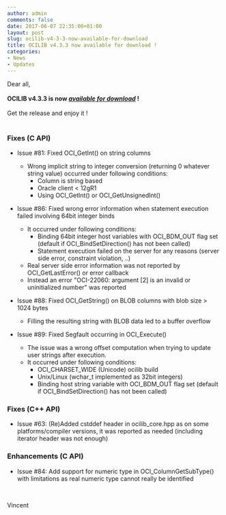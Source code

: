 ```yaml
---
author: admin
comments: false
date: 2017-06-07 22:35:00+01:00
layout: post
slug: ocilib-v4-3-3-now-available-for-download
title: OCILIB v4.3.3 now available for download !
categories:
- News
- Updates
---
```


Dear all,
<br/>
<br/>
<b>OCILIB v4.3.3 is now [_available for download_]({{site.projecturl}}/releases/) !</b>
<br/>
<br/>
Get the release and enjoy it !
<br/>
<br/>

### Fixes (C API)

- Issue #81: Fixed OCI_GetInt() on string columns 
    * Wrong implicit string to integer conversion (returning 0 whatever string value) occurred under following conditions: 
        - Column is string based
        - Oracle client < 12gR1
        - Using OCI_GetInt() or OCI_GetUnsignedInt()
        
- Issue #86: Fixed wrong error information when statement execution failed involving 64bit integer binds
    * It occurred under following conditions:     
        - Binding 64bit integer host variables with OCI_BDM_OUT flag set (default if OCI_BindSetDirection() has not been called)
        - Statement execution failed on the server for any reasons (server side error, constraint violation, ..) 
    * Real server side error information was not reported by OCI_GetLastError() or error callback
    * Instead an error "OCI-22060: argument [2] is an invalid or uninitialized number" was reported
    
- Issue #88: Fixed OCI_GetString() on BLOB columns with blob size > 1024 bytes
    * Filling the resulting string with BLOB data led to a buffer overflow 
    
- Issue #89: Fixed Segfault occurring in OCI_Execute()
    * The issue was a wrong offset computation when trying to update user strings after execution.
    * It occurred under following conditions:     
        - OCI_CHARSET_WIDE (Unicode) ocilib build 
        - Unix/Linux (wchar_t implemented as 32bit integers)
        - Binding host string variable with OCI_BDM_OUT flag set (default if OCI_BindSetDirection() has not been called)

### Fixes (C++ API)

- Issue #63: (Re)Added cstddef header in ocilib_core.hpp as on some platforms/compiler versions, it was reported as needed (including iterator header was not enough)

### Enhancements (C API)

- Issue #84: Add support for numeric type in OCI_ColumnGetSubType() with limitations as real numeric type cannot really be identified


		

<br/>

Vincent

